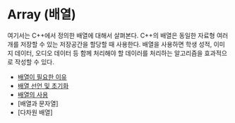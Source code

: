 # Array (배열)

여기서는 C++에서 정의한 배열에 대해서 살펴본다. C++의 배열은 동일한 자료형 여러개를 저장할 수 있는 저장공간을 할당할 때 사용한다. 
배열을 사용하면 학생 성적, 이미지 데이터, 오디오 데이터 등 함께 처리해야 할 데이러를 처리하는 알고리즘을 효과적으로 작성할 수 있다. 

* [배열이 필요한 이유](https://github.com/geunkim/CPPLectures/blob/master/Array/whyArray.md)
* [배열 선언 및 초기화](https://github.com/geunkim/CPPLectures/blob/master/Array/Declaration_Initializaion.md)
* [배열의 사용](https://github.com/geunkim/CPPLectures/blob/master/Array/AccessArrayElements.md)
* [배열과 문자열]
* [다차원 배열]

 



